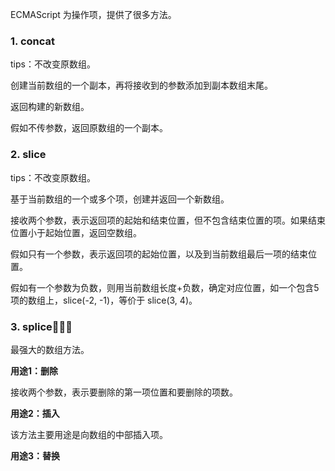 
ECMAScript 为操作项，提供了很多方法。

### 1. concat

tips：不改变原数组。

创建当前数组的一个副本，再将接收到的参数添加到副本数组末尾。

返回构建的新数组。

假如不传参数，返回原数组的一个副本。


### 2. slice

tips：不改变原数组。

基于当前数组的一个或多个项，创建并返回一个新数组。

接收两个参数，表示返回项的起始和结束位置，但不包含结束位置的项。如果结束位置小于起始位置，返回空数组。

假如只有一个参数，表示返回项的起始位置，以及到当前数组最后一项的结束位置。

假如有一个参数为负数，则用当前数组长度+负数，确定对应位置，如一个包含5项的数组上，slice(-2, -1)，等价于 slice(3, 4)。



### 3. splice🌟🌟🌟

最强大的数组方法。

**用途1：删除**

接收两个参数，表示要删除的第一项位置和要删除的项数。


**用途2：插入**


该方法主要用途是向数组的中部插入项。


**用途3：替换**

